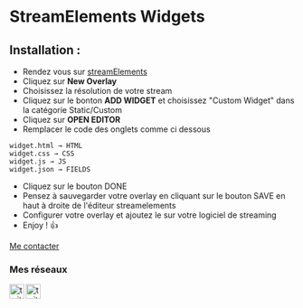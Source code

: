 # StreamElements Widgets

## Installation :

- Rendez vous sur [streamElements] <br />
- Cliquez sur **New Overlay** <br />
- Choisissez la résolution de votre stream <br />
- Cliquez sur le bonton **ADD WIDGET** et choisissez "Custom Widget" dans la catégorie Static/Custom <br />
- Cliquez sur **OPEN EDITOR**<br />
- Remplacer le code des onglets comme ci dessous <br />
```
widget.html → HTML
widget.css → CSS
widget.js → JS
widget.json → FIELDS
```
- Cliquez sur le bouton DONE
- Pensez à sauvegarder votre overlay en cliquant sur le bouton SAVE en haut à droite de l'éditeur streamelements
- Configurer votre overlay et ajoutez le sur votre logiciel de streaming
- Enjoy ! 👍

<a href="mailto:john@example.com">Me contacter </a>


### Mes réseaux
[<img align="left" alt="twitter" width="26px" src="https://img.icons8.com/color/48/000000/twitter--v1.png"/>][twitter]
[<img align="left" alt="twitch" width="26px" src="https://img.icons8.com/fluent/48/000000/twitch.png" />][twitch]


[twitter]: https://twitter.com/Diox90
[twitch]: https://www.twitch.tv/louis_diox
[streamElements]: https://streamelements.com/dashboard/overlays
